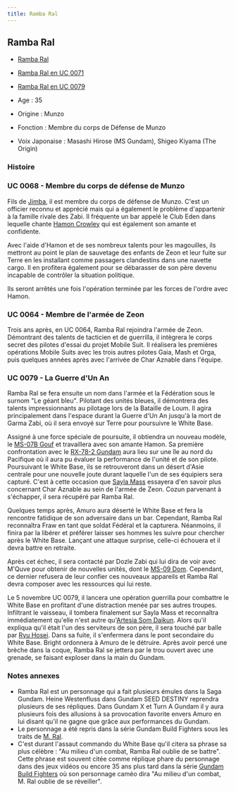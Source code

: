 ```yaml
---
title: Ramba Ral
---
```



Ramba Ral
---------





* [Ramba Ral](javascript:change_image_m('images/stories/saga/origin/persos/ramba-ral.png');)
* [Ramba Ral en UC 0071](javascript:change_image_m('images/stories/saga/origin/persos/ramba-ral-uc-0071.png');)
* [Ramba Ral en UC 0079](javascript:change_image_m('images/stories/saga/msgundam/images/zeon/ramba.jpg');)




* Age : 35
* Origine : Munzo
* Fonction : Membre du corps de Défense de Munzo
* Voix Japonaise : Masashi Hirose (MS Gundam), Shigeo Kiyama (The Origin)


### Histoire


### UC 0068 - Membre du corps de défense de Munzo


Fils de [Jimba](uc/gundam-the-origin-anime/jimba-ral.html), il est membre du corps de défense de Munzo. C'est un officier reconnu et apprécié mais qui a également le problème d'appartenir à la famille rivale des Zabi. Il fréquente un bar appelé le Club Eden dans lequelle chante [Hamon Crowley](uc/gundam-the-origin-anime/hamon-crowley-uc-0068.html) qui est également son amante et confidente. 


Avec l'aide d'Hamon et de ses nombreux talents pour les magouilles, ils mettront au point le plan de sauvetage des enfants de Zeon et leur fuite sur Terre en les installant comme passagers clandestins dans une navette cargo. Il en profitera également pour se débarasser de son père devenu incapable de contrôler la situation politique. 


Ils seront arrêtés une fois l'opération terminée par les forces de l'ordre avec Hamon.


### UC 0064 - Membre de l'armée de Zeon


Trois ans après, en UC 0064, Ramba Ral rejoindra l'armée de Zeon. Démontrant des talents de tacticien et de guerrilla, il intègrera le corps secret des pilotes d'essai du projet Mobile Suit. Il réalisera les premières opérations Mobile Suits avec les trois autres pilotes Gaia, Mash et Orga, puis quelques années après avec l'arrivée de Char Aznable dans l'équipe. 


### UC 0079 - La Guerre d'Un An


Ramba Ral se fera ensuite un nom dans l'armée et la Fédération sous le surnom "Le géant bleu". Pilotant des unités bleues, il démontrera des talents impressionnants au pilotage lors de la Bataille de Loum. Il agira principalement dans l'espace durant la Guerre d'Un An jusqu'à la mort de Garma Zabi, où il sera envoyé sur Terre pour poursuivre le White Base. 


Assigné à une force spéciale de poursuite, il obtiendra un nouveau modèle, le [MS-07B Gouf](uc/mobile-suit-gundam/ms-07b-gouf.html) et travaillera avec son amante Hamon. Sa première confrontation avec le [RX-78-2 Gundam](uc/mobile-suit-gundam/rx-78-2-gundam.html) aura lieu sur une île au nord du Pacifique où il aura pu évaluer la performance de l'unité et de son pilote. Poursuivant le White Base, ils se retrouveront dans un désert d'Asie centrale pour une nouvelle joute durant laquelle l'un de ses équipiers sera capturé. C'est à cette occasion que [Sayla Mass](uc/mobile-suit-gundam/sayla-mass.html) essayera d'en savoir plus concernant Char Aznable au sein de l'armée de Zeon. Cozun parvenant à s'échapper, il sera récupéré par Ramba Ral.


Quelques temps après, Amuro aura déserté le White Base et fera la rencontre fatidique de son adversaire dans un bar. Cependant, Ramba Ral reconnaîtra Fraw en tant que soldat Fédéral et la capturera. Néanmoins, il finira par la libérer et préférer laisser ses hommes les suivre pour chercher après le White Base. Lançant une attaque surprise, celle-ci échouera et il devra battre en retraite. 


Après cet échec, il sera contacté par Dozle Zabi qui lui dira de voir avec M'Quve pour obtenir de nouvelles unités, dont le [MS-09 Dom](uc/mobile-suit-gundam/ms-09-dom.html). Cependant, ce dernier refusera de leur confier ces nouveaux appareils et Ramba Ral devra composer avec les ressources qui lui reste.


Le 5 novembre UC 0079, il lancera une opération guerrilla pour combattre le White Base en profitant d'une distraction menée par ses autres troupes. Infiltrant le vaisseau, il tombera finalement sur Sayla Mass et reconnaîtra immédiatement qu'elle n'est autre qu'[Artesia Som Daikun](uc/gundam-the-origin-anime/artecia-som-daikun.html). Alors qu'il expliqua qu'il était l'un des serviteurs de son père, il sera touché par balle par [Ryu Hosei](uc/mobile-suit-gundam/ryu-hosei.html). Dans sa fuite, il s'enfermera dans le pont secondaire du White Base. Bright ordonnera à Amuro de le détruire. Après avoir percé une brèche dans la coque, Ramba Ral se jettera par le trou ouvert avec une grenade, se faisant exploser dans la main du Gundam. 


### Notes annexes


* Ramba Ral est un personnage qui a fait plusieurs émules dans la Saga Gundam. Heine Westenfluss dans Gundam SEED DESTINY reprendra plusieurs de ses répliques. Dans Gundam X et Turn A Gundam il y aura plusieurs fois des allusions à sa provocation favorite envers Amuro en lui disant qu'il ne gagne que grâce aux performances du Gundam.
* Le personnage a été repris dans la série Gundam Build Fighters sous les traits de [M. Ral](gbf/gundam-build-fighters-try/ral-san.html).
* C'est durant l'assaut commando du White Base qu'il citera sa phrase sa plus célèbre : "Au milieu d'un combat, Ramba Ral oublie de se battre". Cette phrase est souvent citée comme réplique phare du personnage dans des jeux vidéos ou encore 35 ans plus tard dans la série [Gundam Build Fighters](inclassables/gundam-build-fighters/presentation.html) où son personnage caméo dira "Au milieu d'un combat, M. Ral oublie de se réveiller".


